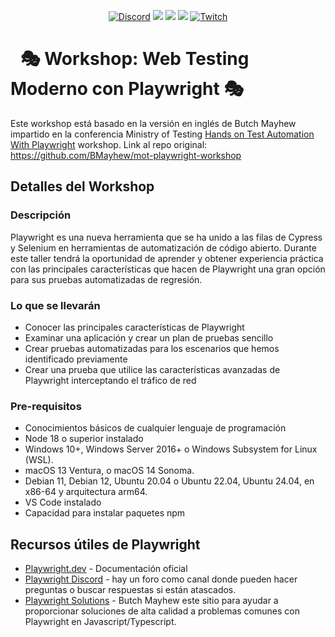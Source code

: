 <p align="center">
  <a href="https://discord.gg/wwM9GwxmRZ"><img alt="Discord" src="https://img.shields.io/discord/944608800361570315" style="max-height: 300px;"></a>
  <a href="http://twitter.com/char_automatiza"><img src="https://img.shields.io/badge/@char__automatiza-Twitter-1DA1F2.svg?style=flat" style="max-height: 300px;"></a>
  <a href="https://www.youtube.com/c/CharlyAutomatiza?sub_confirmation=1"><img src="https://img.shields.io/badge/CharlyAutomatiza-Youtube-FF0000.svg" style="max-height: 300px;" style="max-height: 300px;"></a>
  <a href="https://www.linkedin.com/in/gautocarlos/"><img src="https://img.shields.io/badge/Carlos%20 Gauto-LinkedIn-0077B5.svg" style="max-height: 300px;" style="max-height: 300px;"></a>
  <a href="https://www.twitch.tv/charlyautomatiza"><img alt="Twitch" src="https://img.shields.io/badge/CharlyAutomatiza-Twitch-9146FF.svg" style="max-height: 300px;"></a>
</p>

<h1 dir="auto"><a class="anchor" aria-hidden="true" href="https://playwright.dev/"><svg class="octicon octicon-link" viewBox="0 0 16 16" version="1.1" width="16" height="16" aria-hidden="true"><path fill-rule="evenodd"></path></svg></a><g-emoji class="g-emoji" alias="performing_arts" fallback-src="https://github.githubassets.com/images/icons/emoji/unicode/1f3ad.png">🎭</g-emoji> Workshop: Web Testing Moderno con Playwright <g-emoji class="g-emoji" alias="performing_arts" fallback-src="https://github.githubassets.com/images/icons/emoji/unicode/1f3ad.png">🎭</g-emoji></h1>

Este workshop está basado en la versión en inglés de Butch Mayhew impartido en la conferencia Ministry of Testing  [Hands on Test Automation With Playwright](https://www.ministryoftesting.com/events/hands-on-test-automation-with-playwright#sessions) workshop.
Link al repo original: <https://github.com/BMayhew/mot-playwright-workshop>

## Detalles del Workshop

### Descripción

Playwright es una nueva herramienta que se ha unido a las filas de Cypress y Selenium en herramientas de automatización de código abierto. Durante este taller tendrá la oportunidad de aprender y obtener experiencia práctica con las principales características que hacen de Playwright una gran opción para sus pruebas automatizadas de regresión.

### Lo que se llevarán

* Conocer las principales características de Playwright
* Examinar una aplicación y crear un plan de pruebas sencillo
* Crear pruebas automatizadas para los escenarios que hemos identificado previamente
* Crear una prueba que utilice las características avanzadas de Playwright interceptando el tráfico de red

### Pre-requisitos

* Conocimientos básicos de cualquier lenguaje de programación
* Node 18 o superior instalado
* Windows 10+, Windows Server 2016+ o Windows Subsystem for Linux (WSL).
* macOS 13 Ventura, o macOS 14 Sonoma.
* Debian 11, Debian 12, Ubuntu 20.04 o Ubuntu 22.04, Ubuntu 24.04, en x86-64 y arquitectura arm64.
* VS Code instalado
* Capacidad para instalar paquetes npm

## Recursos útiles de Playwright

* [Playwright.dev](https://playwright.dev/) - Documentación oficial
* [Playwright Discord](https://aka.ms/playwright/discord) - hay un foro como canal donde pueden hacer preguntas o buscar respuestas si están atascados.
* [Playwright Solutions](https://playwrightsolutions.com/) - Butch Mayhew este sitio para ayudar a proporcionar soluciones de alta calidad a problemas comunes con Playwright en Javascript/Typescript.

